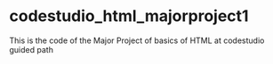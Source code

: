 # codestudio_html_majorproject1
This is the code of the Major Project of basics of HTML at codestudio guided path
